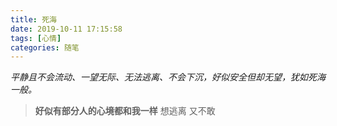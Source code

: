 ```yaml
---
title: 死海
date: 2019-10-11 17:15:58
tags: [心情]
categories: 随笔
---
```

*平静且不会流动、一望无际、无法逃离、不会下沉，好似安全但却无望，犹如死海一般。*

> **好似有部分人的心境都和我一样**
> 想逃离
> 又不敢
